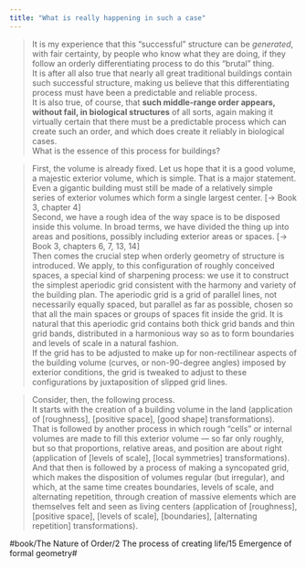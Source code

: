 ```yaml
---
title: "What is really happening in such a case"
---
```


> It is my experience that this “successful” structure can be *generated*, with fair certainty, by people who know what they are doing, if they follow an orderly differentiating process to do this “brutal” thing.  
> It is after all also true that nearly all great traditional buildings contain such successful structure, making us believe that this differentiating process must have been a predictable and reliable process.   
> It is also true, of course, that **such middle-range order appears, without fail, in biological structures** of all sorts, again making it virtually certain that there must be a predictable process which can create such an order, and which does create it reliably in biological cases.  
> What is the essence of this process for buildings?  

> First, the volume is already fixed. Let us hope that it is a good volume, a majestic exterior volume, which is simple. That is a major statement. Even a gigantic building must still be made of a relatively simple series of exterior volumes which form a single largest center. [-> Book 3, chapter 4]  
> Second, we have a rough idea of the way space is to be disposed inside this volume. In broad terms, we have divided the thing up into areas and positions, possibly including exterior areas or spaces. [-> Book 3, chapters 6, 7, 13, 14]  
> Then comes the crucial step when orderly geometry of structure is introduced. We apply, to this configuration of roughly conceived spaces, a special kind of sharpening process: we use it to construct the simplest aperiodic grid consistent with the harmony and variety of the building plan. The aperiodic grid is a grid of parallel lines, not necessarily equally spaced, but parallel as far as possible, chosen so that all the main spaces or groups of spaces fit inside the grid. It is natural that this aperiodic grid contains both thick grid bands and thin grid bands, distributed in a harmonious way so as to form boundaries and levels of scale in a natural fashion.  
> If the grid has to be adjusted to make up for non-rectilinear aspects of the building volume (curves, or non-90-degree angles) imposed by exterior conditions, the grid is tweaked to adjust to these configurations by juxtaposition of slipped grid lines.  

> Consider, then, the following process.  
> It starts with the creation of a building volume in the land (application of [roughness], [positive space], [good shape] transformations).  
> That is followed by another process in which rough “cells” or internal volumes are made to fill this exterior volume — so far only roughly, but so that proportions, relative areas, and position are about right (application of [levels of scale], [local symmetries] transformations).  
> And that then is followed by a process of making a syncopated grid, which makes the disposition of volumes regular (but irregular), and which, at the same time creates boundaries, levels of scale, and alternating repetition, through creation of massive elements which are themselves felt and seen as living centers (application of [roughness], [positive space], [levels of scale], [boundaries], [alternating repetition] transformations).  

#book/The Nature of Order/2 The process of creating life/15 Emergence of formal geometry#